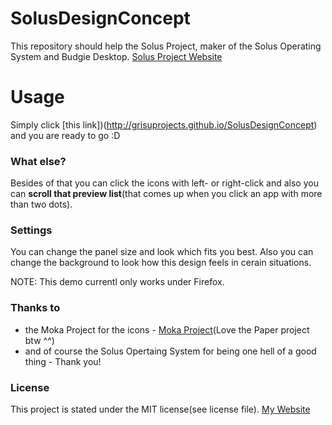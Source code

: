 # SolusDesignConcept
This repository should help the Solus Project, maker of the Solus Operating System and Budgie Desktop.
[Solus Project Website](https://solus-project.com/)

# Usage
Simply click [this link])(http://grisuprojects.github.io/SolusDesignConcept) and you are ready to go :D

### What else?
Besides of that you can click the icons with left- or right-click and also you can **scroll that preview list**(that comes up when you click an app with more than two dots).

### Settings
You can change the panel size and look which fits you best. Also you can change the background to look how this design feels in cerain situations.

NOTE: This demo currentl only works under Firefox.

### Thanks to

 - the Moka Project for the icons - [Moka Project](https://github.com/moka-project/moka-icon-theme)(Love the Paper project btw ^^)
 - and of course the Solus Opertaing System for being one hell of a good thing - Thank you!


### License

This project is stated under the MIT license(see license file). [My Website](http://grisuprojects.github.io/MyWebsite/)
